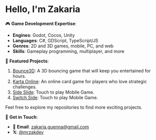 # Hello, I'm Zakaria


🎮 **Game Development Expertise**:
- **Engines**: Godot, Cocos, Unity
- **Languages**: C#, GDScript, TypeScript/JS
- **Genres**: 2D and 3D games, mobile, PC, and web
- **Skills**: Gameplay programming, multiplayer, and more

🚀 **Featured Projects**:

1. [Bounce3D](https://www.youtube.com/shorts/zLBOZCfi7xE): A 3D bouncing game that will keep you entertained for hours.
2. [Karta Online](https://www.youtube.com/watch?v=3mxSt4iZ3AM&t=38s): An online card game for players who love strategic challenges.
3. [Side Slide](https://previews.customer.envatousercontent.com/h264-video-previews/66f8236a-c06e-4178-a677-ceaa933f9c35/6653934.mp4): Touch to play Mobile Game.
4. [Switch Side](https://previews.customer.envatousercontent.com/h264-video-previews/e37d1853-46af-4bc2-910e-31598774fa96/6653940.mp4): Touch to play Mobile Game.

Feel free to explore my repositories to find more exciting projects.

💬 **Get in Touch**:

- 📧 **Email**: [zakaria.guenna@gmail.com](mailto:zakaria.guenna@gmail.com)
- **𝕏**: [@mrzakdev](https://x.com/mrzakdev)
